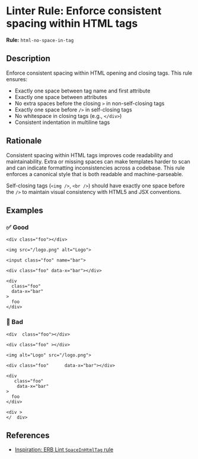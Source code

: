 # Linter Rule: Enforce consistent spacing within HTML tags

**Rule:** `html-no-space-in-tag`

## Description

Enforce consistent spacing within HTML opening and closing tags. This rule ensures:
- Exactly one space between tag name and first attribute
- Exactly one space between attributes
- No extra spaces before the closing `>` in non-self-closing tags
- Exactly one space before `/>` in self-closing tags
- No whitespace in closing tags (e.g., `</div>`)
- Consistent indentation in multiline tags

## Rationale

Consistent spacing within HTML tags improves code readability and maintainability. Extra or missing spaces can make templates harder to scan and can indicate formatting inconsistencies across a codebase. This rule enforces a canonical style that is both readable and machine-parseable.

Self-closing tags (`<img />`, `<br />`) should have exactly one space before the `/>` to maintain visual consistency with HTML5 and JSX conventions.

## Examples

### ✅ Good

```erb
<div class="foo"></div>

<img src="/logo.png" alt="Logo">

<input class="foo" name="bar">

<div class="foo" data-x="bar"></div>

<div
  class="foo"
  data-x="bar"
>
  foo
</div>
```

### 🚫 Bad

```erb
<div  class="foo"></div>

<div class="foo" ></div>

<img alt="Logo" src="/logo.png">

<div class="foo"      data-x="bar"></div>

<div
   class="foo"
    data-x="bar"
>
  foo
</div>

<div >
</  div>
```

## References

- [Inspiration: ERB Lint `SpaceInHtmlTag` rule](https://github.com/shopify/erb_lint)
